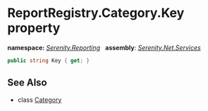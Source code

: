 # ReportRegistry.Category.Key property
**namespace:** *[Serenity.Reporting](../../README.md#serenity.reporting-namespace)*   **assembly**: *[Serenity.Net.Services](../../README.md)*

```csharp
public string Key { get; }
```

## See Also

* class [Category](../ReportRegistry.Category.md)